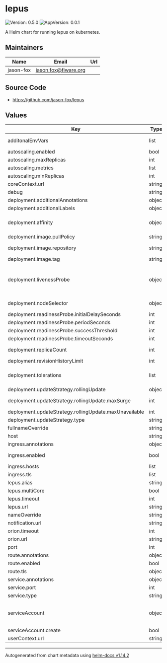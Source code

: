# lepus

![Version: 0.5.0](https://img.shields.io/badge/Version-0.5.0-informational?style=flat-square) ![AppVersion: 0.0.1](https://img.shields.io/badge/AppVersion-0.0.1-informational?style=flat-square)

A Helm chart for running lepus on kubernetes.

## Maintainers

| Name | Email | Url |
| ---- | ------ | --- |
| jason-fox | <jason.fox@fiware.org> |  |

## Source Code

* <https://github.com/jason-fox/lepus>

## Values

| Key | Type | Default | Description |
|-----|------|---------|-------------|
| additonalEnvVars | list | `[]` | a list of additional env vars to be set, check the lepus docu for all available options |
| autoscaling.enabled | bool | `false` |  |
| autoscaling.maxReplicas | int | `10` | maximum number of running pods |
| autoscaling.metrics | list | `[]` | metrics to react on |
| autoscaling.minReplicas | int | `1` | minimum number of running pods |
| coreContext.url | string | `"https://uri.etsi.org/ngsi-ld/v1/ngsi-ld-core-context-v1.9.jsonld"` |  |
| debug | string | `"adapter:*"` |  |
| deployment.additionalAnnotations | object | `{}` | additional annotations for the deployment, if required |
| deployment.additionalLabels | object | `{}` | additional labels for the deployment, if required |
| deployment.affinity | object | `{}` | affinity template ref: https://kubernetes.io/docs/concepts/configuration/assign-pod-node/#affinity-and-anti-affinity |
| deployment.image.pullPolicy | string | `"IfNotPresent"` | specification of the image pull policy |
| deployment.image.repository | string | `"fiware/lepus"` | lepus image name ref: https://hub.docker.com/r/fiware/lepus |
| deployment.image.tag | string | `"latest"` | tag of the image to be used |
| deployment.livenessProbe | object | `{"initialDelaySeconds":30,"periodSeconds":10,"successThreshold":1,"timeoutSeconds":30}` | port to request health information at healthPort: 9090 # liveness and readiness probes of the lepus broker, they will be evaluated against the version endpoint ref: https://kubernetes.io/docs/concepts/workloads/pods/pod-lifecycle/#container-probes |
| deployment.nodeSelector | object | `{}` | selector template ref: https://kubernetes.io/docs/user-guide/node-selection/ |
| deployment.readinessProbe.initialDelaySeconds | int | `31` |  |
| deployment.readinessProbe.periodSeconds | int | `10` |  |
| deployment.readinessProbe.successThreshold | int | `1` |  |
| deployment.readinessProbe.timeoutSeconds | int | `30` |  |
| deployment.replicaCount | int | `1` | initial number of target replications, can be different if autoscaling is enabled |
| deployment.revisionHistoryLimit | int | `3` | number of old replicas to be retained |
| deployment.tolerations | list | `[]` | tolerations template ref: ref: https://kubernetes.io/docs/concepts/configuration/taint-and-toleration/ |
| deployment.updateStrategy.rollingUpdate | object | `{"maxSurge":1,"maxUnavailable":0}` | new pods will be added gradually |
| deployment.updateStrategy.rollingUpdate.maxSurge | int | `1` | number of pods that can be created above the desired amount while updating |
| deployment.updateStrategy.rollingUpdate.maxUnavailable | int | `0` | number of pods that can be unavailable while updating |
| deployment.updateStrategy.type | string | `"RollingUpdate"` | type of the update |
| fullnameOverride | string | `""` | option to override the fullname config in the _helpers.tpl |
| host | string | `"http://localhost"` | host where lepus is available at |
| ingress.annotations | object | `{}` | annotations to be added to the ingress |
| ingress.enabled | bool | `false` | should there be an ingress to connect lepus with the public internet |
| ingress.hosts | list | `[]` | all hosts to be provided |
| ingress.tls | list | `[]` | configure the ingress' tls |
| lepus.alias | string | `"lepus"` |  |
| lepus.multiCore | bool | `true` |  |
| lepus.timeout | int | `1000` |  |
| lepus.url | string | `"https://adapter:3000"` |  |
| nameOverride | string | `""` | option to override the name config in the _helpers.tpl |
| notification.url | string | `"http://adapter:3000/notify"` |  |
| orion.timeout | int | `1000` |  |
| orion.url | string | `"http://orion:1026'"` |  |
| port | int | `3000` | port that the lepus container uses |
| route.annotations | object | `{}` | annotations to be added to the route |
| route.enabled | bool | `false` |  |
| route.tls | object | `{}` | tls configuration for the route |
| service.annotations | object | `{}` | addtional annotations, if required |
| service.port | int | `3000` | port to be used by the service |
| service.type | string | `"ClusterIP"` | service type |
| serviceAccount | object | `{"create":false}` | if a lepus specific service account should be used, it can be configured here ref: https://kubernetes.io/docs/tasks/configure-pod-container/configure-service-account/ |
| serviceAccount.create | bool | `false` | specifies if the account should be created |
| userContext.url | string | `"https://fiware.github.io/tutorials.Step-by-Step/tutorials-context.jsonld"` |  |

----------------------------------------------
Autogenerated from chart metadata using [helm-docs v1.14.2](https://github.com/norwoodj/helm-docs/releases/v1.14.2)
